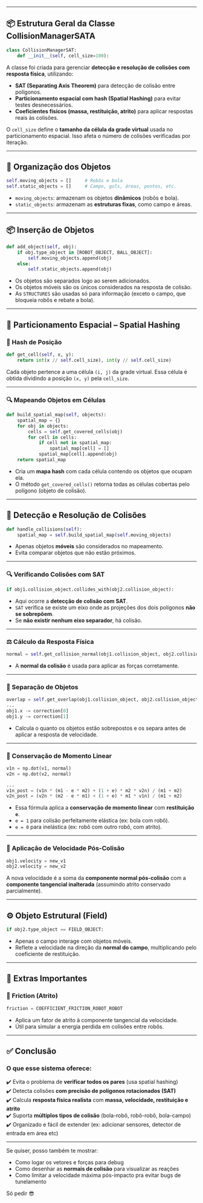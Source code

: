 
---

## 📦 Estrutura Geral da Classe CollisionManagerSATA

```python
class CollisionManagerSAT:
    def __init__(self, cell_size=100):
```

A classe foi criada para gerenciar **detecção e resolução de colisões com resposta física**, utilizando:
- **SAT (Separating Axis Theorem)** para detecção de colisão entre polígonos.
- **Particionamento espacial com hash (Spatial Hashing)** para evitar testes desnecessários.
- **Coeficientes físicos (massa, restituição, atrito)** para aplicar respostas reais às colisões.

O `cell_size` define o **tamanho da célula da grade virtual** usada no particionamento espacial. Isso afeta o número de colisões verificadas por iteração.

---

## 🧠 Organização dos Objetos

```python
self.moving_objects = []     # Robôs e bola
self.static_objects = []     # Campo, gols, áreas, pontos, etc.
```

- `moving_objects`: armazenam os objetos **dinâmicos** (robôs e bola).
- `static_objects`: armazenam as **estruturas fixas**, como campo e áreas.

---

## 📦 Inserção de Objetos

```python
def add_object(self, obj):
    if obj.type_object in [ROBOT_OBJECT, BALL_OBJECT]:
        self.moving_objects.append(obj)
    else:
        self.static_objects.append(obj)
```

- Os objetos são separados logo ao serem adicionados.
- Os objetos móveis são os únicos considerados na resposta de colisão.
- As `STRUCTURES` são usadas só para informação (exceto o campo, que bloqueia robôs e rebate a bola).

---

## 📌 **Particionamento Espacial** – Spatial Hashing

### 🧮 Hash de Posição

```python
def get_cell(self, x, y):
    return int(x // self.cell_size), int(y // self.cell_size)
```

Cada objeto pertence a uma célula `(i, j)` da grade virtual.
Essa célula é obtida dividindo a posição `(x, y)` pela `cell_size`.

---

### 🔍 Mapeando Objetos em Células

```python
def build_spatial_map(self, objects):
    spatial_map = {}
    for obj in objects:
        cells = self.get_covered_cells(obj)
        for cell in cells:
            if cell not in spatial_map:
                spatial_map[cell] = []
            spatial_map[cell].append(obj)
    return spatial_map
```

- Cria um **mapa hash** com cada célula contendo os objetos que ocupam ela.
- O método `get_covered_cells()` retorna todas as células cobertas pelo polígono (objeto de colisão).

---

## 🎯 Detecção e Resolução de Colisões

```python
def handle_collisions(self):
    spatial_map = self.build_spatial_map(self.moving_objects)
```

- Apenas objetos **móveis** são considerados no mapeamento.
- Evita comparar objetos que não estão próximos.

---

### 🔍 Verificando Colisões com SAT

```python
if obj1.collision_object.collides_with(obj2.collision_object):
```

- Aqui ocorre a **detecção de colisão com SAT**.
- `SAT` verifica se existe um eixo onde as projeções dos dois polígonos **não se sobrepõem**.
- Se **não existir nenhum eixo separador**, há colisão.

---

### ⚖️ Cálculo da Resposta Física

```python
normal = self.get_collision_normal(obj1.collision_object, obj2.collision_object)
```

- A **normal da colisão** é usada para aplicar as forças corretamente.

---

### 📏 Separação de Objetos

```python
overlap = self.get_overlap(obj1.collision_object, obj2.collision_object, normal)
...
obj1.x -= correction[0]
obj1.y -= correction[1]
```

- Calcula o quanto os objetos estão sobrepostos e os separa antes de aplicar a resposta de velocidade.

---

### 📐 Conservação de Momento Linear

```python
v1n = np.dot(v1, normal)
v2n = np.dot(v2, normal)

...
v1n_post = (v1n * (m1 - e * m2) + (1 + e) * m2 * v2n) / (m1 + m2)
v2n_post = (v2n * (m2 - e * m1) + (1 + e) * m1 * v1n) / (m1 + m2)
```

- Essa fórmula aplica a **conservação de momento linear** com **restituição `e`**.
- `e = 1` para colisão perfeitamente elástica (ex: bola com robô).
- `e = 0` para inelástica (ex: robô com outro robô, com atrito).

---

### 🧲 Aplicação de Velocidade Pós-Colisão

```python
obj1.velocity = new_v1
obj2.velocity = new_v2
```

A nova velocidade é a soma da **componente normal pós-colisão** com a **componente tangencial inalterada** (assumindo atrito conservado parcialmente).

---

## ⚙️ Objeto Estrutural (Field)

```python
if obj2.type_object == FIELD_OBJECT:
```

- Apenas o campo interage com objetos móveis.
- Reflete a velocidade na direção da **normal do campo**, multiplicando pelo coeficiente de restituição.

---

## 🧠 Extras Importantes

### 💨 Friction (Atrito)

```python
friction = COEFFICIENT_FRICTION_ROBOT_ROBOT
```

- Aplica um fator de atrito à componente tangencial da velocidade.
- Útil para simular a energia perdida em colisões entre robôs.

---

## ✅ Conclusão

### O que esse sistema oferece:

✔️ Evita o problema de **verificar todos os pares** (usa spatial hashing)  
✔️ Detecta colisões **com precisão de polígonos rotacionados (SAT)**  
✔️ Calcula **resposta física realista** com **massa, velocidade, restituição e atrito**  
✔️ Suporta **múltiplos tipos de colisão** (bola-robô, robô-robô, bola-campo)  
✔️ Organizado e fácil de extender (ex: adicionar sensores, detector de entrada em área etc)

---

Se quiser, posso também te mostrar:
- Como logar os vetores e forças para debug
- Como desenhar as **normais de colisão** para visualizar as reações
- Como limitar a velocidade máxima pós-impacto pra evitar bugs de tunelamento

Só pedir 😎